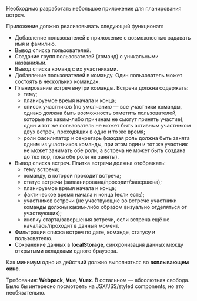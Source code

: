 Необходимо разработать небольшое приложение для планирования встреч.

Приложение должно реализовывать следующий функционал:
+ Добавление пользователей в приложение с возможностью задавать имя и фамилию.
+ Вывод списка пользователей.
+ Создание групп пользователей (команд) с уникальными названиями.
+ Вывод списка команд с их участниками.
+ Добавление пользователей в команду. Один пользователь может состоять в нескольких командах.
+ Планирование встреч внутри команды. Встреча должна содержать:
  - тему;
  - планируемое время начала и конца;
  - список участников (по умолчанию — все участники команды, однако должна быть возможность отметить пользователей, которые по каким-либо причинам не смогут принять участие), один и тот же пользователь не может быть активным участником двух встреч, проходящих в одно и то же время;
  - роли фасилитатор и секретарь (каждая роль должна быть занята одним из участников команды, при этом один и тот же участник не может занимать обе роли, а встреча не может быть создана до тех пор, пока обе роли не заняты).
+ Вывод списка встреч. Плитка встречи должна отображать:
  - тему встречи;
  - команду, в которой проходит встреча;
  - статус встречи (запланирована/проходит/завершена);
  - планируемое время начала и конца;
  - фактическое время начала и конца (если есть);
  - участников встречи (не участвующие во встрече участники команды должны каким-либо образом визуально отделяться от участвующих);
  - кнопку старта/завершения встречи, если встреча ещё не началась/проходит в данный момент.
+ Фильтрации списка встреч по дате, команде, статусу и пользователю.
+ Сохранение данных в **localStorage**, синхронизация данных между открытыми вкладками одного браузера.

Как минимум одно из действий должно выполняться во **всплывающем окне**.

Требования: **Webpack**, **Vue**, **Vuex**. В остальном — абсолютная свобода. Было бы интересно посмотреть на JSX/JSS/styled components, но это необязательно.
